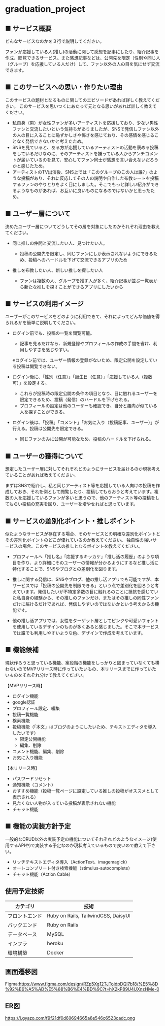 # graduation_project

## ■ サービス概要
どんなサービスなのかを３行で説明してください。

ファンが応援している人(推し)の活動に関して感想を記事にしたり、紹介記事を作成、閲覧できるサービス。また感想記事などは、公開先を限定（性別や同じ人（グループ）を応援している人だけ）して、ファン以外の人の目を気にせず交流できます。

## ■ このサービスへの思い・作りたい理由
このサービスの題材となるものに関してのエピソードがあれば詳しく教えてください。
このサービスを思いつくにあたって元となる思いがあれば詳しく教えてください。

- 私自身（男）が女性ファンが多いアーティストを応援しており、少ない男性ファンと交流したいという気持ちがありましたが、SNSで発信しファン以外の人の目に入ることに恥ずかしさや怖さを感じており、その感情を感じることなく発信できないかと考えたため。
- SNSを見ていると、ある方が応援しているアーティストの活動を褒める投稿をしているだけなのに、そのアーティストを嫌っている人からアンチコメントが届いているのを見て、安心してファン同士が感想を言い合えないだろうかと感じたため。
- アーティストのTV出演後、SNS上では「このグループのこの人は誰?」のような投稿があり、それに反応してその人の説明や自作した布教シートを投稿するファンのやりとりをよく目にしました。そこでもっと詳しい紹介ができるようなものがあれば、お互いに良いものになるのではないかと思ったため。

## ■ ユーザー層について
決めたユーザー層についてどうしてその層を対象にしたのかそれぞれ理由を教えてください。

- 同じ推しの仲間と交流したい人、見つけたい人。
  - 投稿の公開先を限定し、同じファンにしか表示されないようにできるため、投稿へのハードルを下げて交流できるアプリのため

- 推しを布教したい人、新しい推しを探したい人
  - ファンは複数の人、グループを推す人が多く、紹介記事が並ぶ一覧表から新たな推しを探すことができるアプリにしたいから

## ■ サービスの利用イメージ
ユーザーがこのサービスをどのように利用できて、それによってどんな価値を得られるかを簡単に説明してください。

- ログイン前でも、投稿の一覧を閲覧可能。
  - 記事を見るだけなら、新規登録やプロフィールの作成の手間を省け、利用しやすさを感じやすい。

  ※ログイン前では、ユーザー情報の登録がないため、限定公開を設定している投稿は閲覧できない。
- ログイン後に、「性別（任意）」「誕生日（任意）」「応援している人（複数可）」を設定する。
  - これらが投稿時の限定公開の条件の項目となり、目に触れるユーザーを限定できるため、投稿（発信）のハードルを下げられる。
  - プロフィールの設定は他のユーザーも確認でき、自分と趣向が似ている人を探すことができる。
- ログイン後は、「投稿」「コメント」「お気に入り（投稿記事、ユーザー）」が行える。投稿は公開先を限定できる。
  - 同じファンのみに公開が可能なため、投稿のハードルを下げられる。

## ■ ユーザーの獲得について
想定したユーザー層に対してそれぞれどのようにサービスを届けるのか現状考えていることがあれば教えてください。

まずはSNSで紹介し、私と同じアーティスト等を応援している人向けの投稿を作成しておき、それを例として閲覧したり、投稿してもらおうと考えています。複数の人を応援しているファンが多いと思うので、他のアーティスト等の投稿をしてもらい投稿の充実を図り、ユーザーを増やせればと思っています。

## ■ サービスの差別化ポイント・推しポイント
似たようなサービスが存在する場合、そのサービスとの明確な差別化ポイントとその差別化ポイントのどこが優れているのか教えてください。
独自性の強いサービスの場合、このサービスの推しとなるポイントを教えてください。

- プロフィールへ「推し名」「応援するキッカケ」「推し活の履歴」のような項目を作り、より詳細にそのユーザーの情報が分かるようにするなど推し活に特化することで、SNSやブログとの差別化を図ります。

- 推しに関する発信は、SNSやブログ、他の推し活アプリでも可能ですが、本サービスでは「投稿の公開先を制限できる」という点で差別化を図ろうと考えています。発信したいが不特定多数の目に触れるのことに抵抗を感じていた私自身の経験から、その推しのファンだけ、またはその推しの同性ファンだけに届けるだけであれば、発信しやすいのではないかという考えからの機能です。

- 他の推し活アプリでは、女性をターゲット層としてピンクや可愛いフォントを使用しているデザインのものが多くあると感じました。そこで本サービスでは誰でも利用しやすいような色、デザインで作成を考えています。

## ■ 機能候補
現状作ろうと思っている機能、案段階の機能をしっかりと固まっていなくても構わないのでMVPリリース時に作っていたいもの、本リリースまでに作っていたいものをそれぞれ分けて教えてください。

【MVPリリース時】

- ログイン機能
- google認証
- プロフィール設定、編集
- 投稿一覧機能
- 検索機能
- 投稿機能（「本文」はブログのようにしたいため、テキストエディタを導入したいです）
  - 限定公開機能
  - 編集、削除
- コメント機能、編集、削除
- お気に入り機能

【本リリース時】

- パスワードリセット
- 通知機能（コメント）
- おすすめ機能（投稿一覧ページに設定している推しの投稿がオススメとして表示される）
- 見たくない人物が入っている投稿が表示されない機能
- チャット機能

## ■ 機能の実装方針予定
一般的なCRUD以外の実装予定の機能についてそれぞれどのようなイメージ(使用するAPIや)で実装する予定なのか現状考えているもので良いので教えて下さい。

- リッチテキストエディタ導入（ActionText、imagemagick）
- オートコンプリート付き検索機能（stimulus-autocomplete）
- チャット機能（Action Cable）


## 使用予定技術
  | カテゴリ       | 技術                                                |
| -------------- | --------------------------------------------------- |
| フロントエンド | Ruby on Rails, TailwindCSS, DaisyUI |
| バックエンド   | Ruby on Rails                         |
| データベース   | MySQL                                          |
| インフラ       | heroku                                          |
| 環境構築       | Docker                           |

## 画面遷移図
Figma:https://www.figma.com/design/RZp5Xg12TJToidpDQI7b18/%E5%8D%92%E6%A5%AD%E5%88%B6%E4%BD%9C?t=hX2kP89U4UXnzHMe-0

## ER図
https://i.gyazo.com/f9f21df0d60694665a6e546c6523cadc.png
